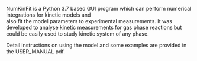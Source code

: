 
NumKinFit is a Python 3.7 based GUI program which can perform numerical integrations for kinetic models and   
also fit the model parameters to experimental measurements. It was developed to analyse kinetic measurements 
for gas phase reactions but could be easily used to study kinetic system of any phase. 

Detail instructions on using the model and some examples are provided in the USER_MANUAL pdf.  
